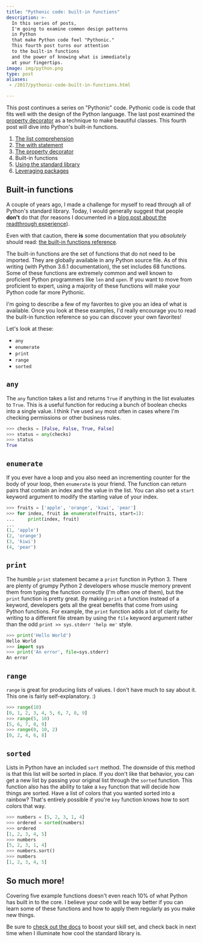 ```yaml
---
title: "Pythonic code: built-in functions"
description: >-
  In this series of posts,
  I'm going to examine common design patterns
  in Python
  that make Python code feel "Pythonic."
  This fourth post turns our attention
  to the built-in functions
  and the power of knowing what is immediately
  at your fingertips.
image: img/python.png
type: post
aliases:
 - /2017/pythonic-code-built-in-functions.html

---
```


This post continues a series
on "Pythonic" code.
Pythonic code is code
that fits well
with the design
of the Python language.
The last post examined the
[property decorator](/2017/pythonic-code-the-property-decorator.html)
as a technique to make beautiful classes.
This fourth post will dive into Python's built-in functions.

1. [The list comprehension](/2017/pythonic-code-the-list-comprehension.html)
2. [The with statement](/2017/pythonic-code-the-with-statement.html)
3. [The property decorator](/2017/pythonic-code-the-property-decorator.html)
4. Built-in functions
5. [Using the standard library](/2017/pythonic-code-using-standard-library.html)
6. [Leveraging packages](/2017/pythonic-code-leveraging-packages.html)

## Built-in functions

A couple of years ago,
I made a challenge for myself
to read through all of Python's standard library.
Today,
I would generally suggest that people **don't** do that
(for reasons I documented
in a [blog post about the readthrough experience](/2016/readthrough-python-standard-library.html)).

Even with that caution,
there **is** some documentation
that you *absolutely* should read:
[the built-in functions reference](https://docs.python.org/3/library/functions.html).

The built-in functions are the set
of functions that do not need to be imported.
They are globally available
in any Python source file.
As of this writing
(with Python 3.6.1 documentation),
the set includes 68 functions.
Some of these functions are extremely common
and well known to proficient Python programmers
like `len` and `open`.
If you want to move
from proficient to expert,
using a majority
of these functions
will make your Python code far more Pythonic.

I'm going to describe a few of my favorites
to give you an idea
of what is available.
Once you look at these examples,
I'd really encourage you to read
the built-in function reference
so you can discover your own favorites!

Let's look at these:

* `any`
* `enumerate`
* `print`
* `range`
* `sorted`

## `any`

The `any` function takes a list
and returns `True`
if anything in the list evaluates to `True`.
This is a useful function
for reducing a bunch
of boolean checks
into a single value.
I think I've used `any` most often in cases
where I'm checking permissions
or other business rules.

```python
>>> checks = [False, False, True, False]
>>> status = any(checks)
>>> status
True
```

## `enumerate`

If you ever have a loop
and you also need an incrementing counter
for the body of your loop,
then `enumerate` is your friend.
The function can return pairs
that contain an index
and the value
in the list.
You can also set a `start` keyword argument
to modify the starting value of your index.

```python
>>> fruits = ['apple', 'orange', 'kiwi', 'pear']
>>> for index, fruit in enumerate(fruits, start=1):
...     print(index, fruit)
...
(1, 'apple')
(2, 'orange')
(3, 'kiwi')
(4, 'pear')
```

## `print`

The humble `print` statement became a `print` function
in Python 3.
There are plenty
of grumpy Python 2 developers
whose muscle memory
prevent them from typing the function correctly
(I'm often one of them),
but the `print` function is pretty great.
By making `print` a function instead of a keyword,
developers gets all the great benefits
that come from using Python functions.
For example,
the `print` function adds a lot of clarity
for writing to a different file stream
by using the `file` keyword argument
rather than the odd `print >> sys.stderr 'help me'` style.

```python
>>> print('Hello World')
Hello World
>>> import sys
>>> print('An error', file=sys.stderr)
An error
```

## `range`

`range` is great for producing lists of values.
I don't have much to say about it.
This one is fairly self-explanatory. :)

```python
>>> range(10)
[0, 1, 2, 3, 4, 5, 6, 7, 8, 9]
>>> range(5, 10)
[5, 6, 7, 8, 9]
>>> range(0, 10, 2)
[0, 2, 4, 6, 8]
```

## `sorted`

Lists in Python have an included `sort` method.
The downside of this method is that this list will be sorted
in place.
If you don't like that behavior,
you can get a new list
by passing your original list
through the `sorted` function.
This function also has the ability
to take a `key` function
that will decide how things are sorted.
Have a list of colors that you wanted sorted
into a rainbow?
That's entirely possible
if you're `key` function knows how to sort colors
that way.

```python
>>> numbers = [5, 2, 3, 1, 4]
>>> ordered = sorted(numbers)
>>> ordered
[1, 2, 3, 4, 5]
>>> numbers
[5, 2, 3, 1, 4]
>>> numbers.sort()
>>> numbers
[1, 2, 3, 4, 5]
```

## So much more!

Covering five example functions doesn't even reach 10%
of what Python has built in to the core.
I believe your code will be way better
if you can learn some of these functions
and how to apply them regularly
as you make new things.

Be sure to
[check out the docs](https://docs.python.org/3/library/functions.html)
to boost your skill set,
and check back in next time
when I illuminate
how cool the standard library is.
